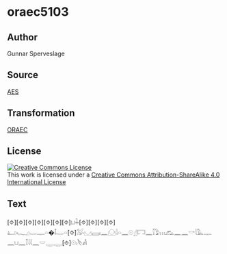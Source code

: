 # oraec5103

## Author

Gunnar Sperveslage

## Source

[AES](https://github.com/simondschweitzer/aes)

## Transformation

[ORAEC](https://oraec.github.io/)

## License

<a rel="license" href="http://creativecommons.org/licenses/by-sa/4.0/"><img alt="Creative Commons License" style="border-width:0" src="https://i.creativecommons.org/l/by-sa/4.0/88x31.png" /></a><br />This work is licensed under a <a rel="license" href="http://creativecommons.org/licenses/by-sa/4.0/">Creative Commons Attribution-ShareAlike 4.0 International License</a>

## Text

[⯑][⯑][⯑][⯑][⯑][⯑][⯑]𓂓𓇓[⯑][⯑][⯑][⯑]<br>
𓂞𓆑𓈎𓂋𓊃𓏏�𓄤𓂋𓏏[⯑]𓅮𓈋𓈙𓏤𓈖𓈌𓇋𓏏𓈖𓇳𓊨𓉐𓈖𓎿𓅱𓏥𓃹𓈖𓈖𓎡𓇋𓅓𓊃<br>
𓈖𓂓𓈖𓎿𓇋𓇋𓈖𓎟𓇾𓇾[⯑]𓇳𓏤𓌸𓀻<br>
